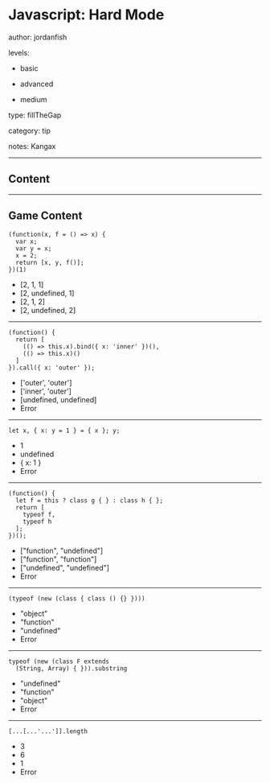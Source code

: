 # Javascript: Hard Mode
author: jordanfish

levels:

  - basic

  - advanced

  - medium

type: fillTheGap

category: tip

notes: Kangax

---
## Content



---
## Game Content

```
(function(x, f = () => x) {
  var x;
  var y = x;
  x = 2;
  return [x, y, f()];
})(1)
```
* [2, 1, 1]
* [2, undefined, 1]
* [2, 1, 2]
* [2, undefined, 2]
---
```
(function() {
  return [
    (() => this.x).bind({ x: 'inner' })(),
    (() => this.x)()
  ]
}).call({ x: 'outer' });
```
* ['outer', 'outer']
* ['inner', 'outer']
* [undefined, undefined]
* Error
---
```
let x, { x: y = 1 } = { x }; y;
```
* 1
* undefined
* { x: 1 }
* Error
---
```
(function() {
  let f = this ? class g { } : class h { };
  return [
    typeof f,
    typeof h
  ];
})();
```
* ["function", "undefined"]
* ["function", "function"]
* ["undefined", "undefined"]
* Error
---
```
(typeof (new (class { class () {} })))
```
* "object"
* "function"
* "undefined"
* Error
---
```
typeof (new (class F extends 
  (String, Array) { })).substring
```
* "undefined"
* "function"
* "object"
* Error
---
```
[...[...'...']].length
```
* 3
* 6
* 1
* Error